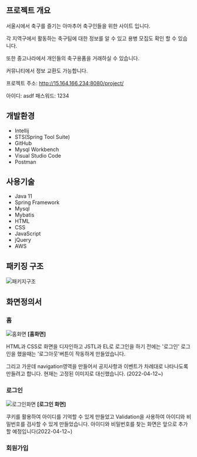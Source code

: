 
## 프로젝트 개요

서울시에서 축구를 즐기는 아마추어 축구인들을 위한 사이트 입니다.

각 지역구에서 활동하는 축구팀에 대한 정보를 알 수 있고 용병 모집도 확인 할 수 있습니다.

또한 중고나라에서 개인들의 축구용품을 거래하실 수 있습니다.

커뮤니티에서 정보 교환도 가능합니다.

프로젝트 주소: http://15.164.166.234:8080/project/

아이디: asdf
패스워드: 1234

## 개발환경

* Intellij
* STS(Spring Tool Suite)
* GitHub
* Mysql Workbench
* Visual Studio Code
* Postman

## 사용기술

* Java 11
* Spring Framework
* Mysql
* Mybatis
* HTML
* CSS
* JavaScript
* jQuery
* AWS
## 패키징 구조
![패키지구조](https://user-images.githubusercontent.com/95623005/162899156-cb865559-88f0-4b00-bb9c-ad81b27aff18.png)

## 화면정의서


### 홈
![홈화면](https://user-images.githubusercontent.com/95623005/162899980-48797753-6935-45f2-833e-a1a28740ea17.png)
**[홈화면]**

HTML과 CSS로 화면을 디자인하고 JSTL과 EL로 로그인을 하기 전에는 '로그인' 로그인을 했을때는 '로그아웃'버튼이 작동하게 만들었습니다.

그리고 가운데 navigation영역을 만들어서 공지사항과 이벤트가 차례대로 나타나도록 만들려고 합니다. 현재는 고정된 이미지로 대신했습니다. (2022-04-12~)

### 로그인
![로그인화면](https://user-images.githubusercontent.com/95623005/162902893-ad225eb8-63c7-40d0-a36c-40b2707caf35.png)
**[로그인 화면]**

쿠키를 활용하여 아이디를 기억할 수 있게 만들었고 Validation을 사용하여 아이디와 비밀번호를 검사할 수 있게 만들었습니다.
아이디와 비밀번호를 찾는 화면은 앞으로 추가할 예정입니다(2022-04-12~)

### 회원가입

